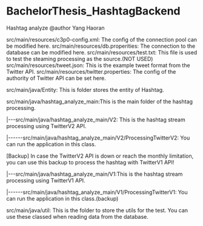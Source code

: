 # BachelorThesis_HashtagBackend
Hashtag analyze
@author Yang Haoran


src/main/resources/c3p0-config.xml: The config of the connection pool can be modified here.
src/main/resources/db.properities: The connection to the database can be modified here.
src/main/resources/test.txt: This file is used to test the steaming processing as the source.(NOT USED)
src/main/resources/tweet.json: This is the example tweet format from the Twitter API.
src/main/resources/twitter.properties: The config of the authority of Twitter API can be set here.


src/main/java/Entity: This is folder stores the entity of Hashtag.


src/main/java/hashtag_analyze_main:This is the main folder of the hashtag processing.

|---src/main/java/hashtag_analyze_main/V2: This is the hashtag stream processing using TwitterV2 API.

|------src/main/java/hashtag_analyze_main/V2/ProcessingTwitterV2: You can run the application in this class.

[Backup] In case the TwitterV2 API is down or reach the monthly limitation, you can use this backup to process the hashtag with TwitterV1 API!

|---src/main/java/hashtag_analyze_main/V1:This is the hashtag stream processing using TwitterV1 API.

|------src/main/java/hashtag_analyze_main/V1/ProcessingTwitterV1: You can run the application in this class.(backup)


src/main/java/util: This is the folder to store the utils for the test. You can use these classed when reading data from the database.
